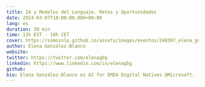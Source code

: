```yaml
---
title: IA y Modelos del Lenguaje. Retos y Oportunidades
date: 2024-03-07T18:00:00.000+00:00
lang: es
duration: 30 min
time: 12h EST · 18h CET
cover: https://somosnlp.github.io/assets/images/eventos/240307_elena_gonzalez_blanco.png
author: Elena González-Blanco
website: 
twitter: https://twitter.com/elenagbg
linkedin: https://www.linkedin.com/in/elenagbg
github: 
bio: Elena González-Blanco es AI for EMEA Digital Natives @Microsoft.
---
```


<EventSummary
    description="En esta primera charla de especialistas, descubriremos de la mano de Elena los actuales retos y oportunidades de la Inteligencia Artificial y los Modelos del Lenguaje."
    poster="https://somosnlp.github.io/assets/images/eventos/240307_elena_gonzalez_blanco.png"
    video="https://www.youtube.com/embed/JzpvHRrqtSU" 
    name=""
    website=""
    twitter=""
    linkedin=""
    github=""
    bio=""
/>
